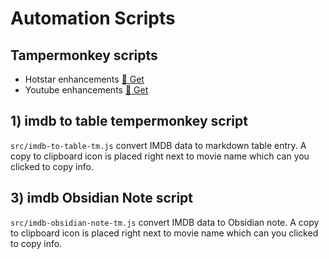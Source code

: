 # Automation Scripts

## Tampermonkey scripts

- Hotstar enhancements [🔽 Get](src/hotstar-enhancements-tm/)
- Youtube enhancements [🔽 Get](src/youtube-enhancements-tm/)

## 1) imdb to table tempermonkey script

`src/imdb-to-table-tm.js`
convert IMDB data to markdown table entry.
A copy to clipboard icon is placed right next to movie name which can you clicked to copy info.

## 3) imdb Obsidian Note script

`src/imdb-obsidian-note-tm.js`
convert IMDB data to Obsidian note.
A copy to clipboard icon is placed right next to movie name which can you clicked to copy info.
